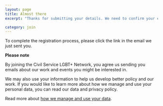 ```yaml
---
layout: page
title: Almost there
excerpt: "Thanks for submitting your details. We need to confirm your email address."

category: join
---
```


To complete the registration process, please click the link in the email we just sent you.

**Please note**

By joining the Civil Service LGBT+ Network, you agree us sending you emails about our work and events you might be interested in.

We may also use your information to help us develop better policy and our work. If you would like to learn more about how we manage and use your personal data, you can read our data and privacy policy.

Read more about [how we manage and use your data](/about/your-data).